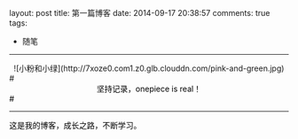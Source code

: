 layout: post
title: 第一篇博客
date: 2014-09-17 20:38:57
comments: true 
tags:
- 随笔

---
<center>![小粉和小绿](http://7xoze0.com1.z0.glb.clouddn.com/pink-and-green.jpg)</center>
# <center><font color=#000000>坚持记录，onepiece is real！</center> #

----------
这是我的博客，成长之路，不断学习。

<!--more-->
